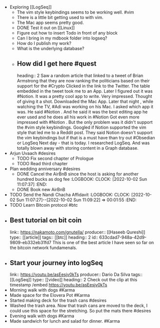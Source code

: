 - Exploring [[LogSeq]]
	- The vim style keybindings seems to be working well. #vim
	- There is a little bit getting used to with vim.
	- The Mac app seems pretty good.
	- DONE Test it out on [[Linux]]
	- Figure out how to insert Todo in front of any block
	- Can I bring in my mdbook folder into logseq?
	- How do I publish my work?
	- What is the underlying database?
	- ## How did I get here #quest
	  heading:: 2
	  Saw  a random article that linked to a tweet of Brian Armstrong that they are now ranking the politicians based on their support for the #Crypto
	  Clicked in the link to the Twitter. The table embedded in the tweet took me to an App. Later I figured out it was #Notion. It was a pretty cool app  to write. Very impressed.  Thought of giving it a shot. Downloaded the Mac App. 
	  Later that night , while watching the TV,  #Adi was working on his Mac. I asked which app it was. He said #Notion . And he said it was the best editing app he ever used and he does all his  work in #Notion
	  Got even more impressed with #Notion . But the only problem was it didn't support the #vim style keybindings. 
	  Googled if Notion supported the vim style that led me to a Reddit post. They said Notion doesn't support the vim keybindings but if that is a must have than try out #Obsedian or LogSeq
	  Next day - that is today.  I researched LogSeq. And was totally blown away with storing content in a Graph database.
- Arjun Uvaach #desires
	- TODO Fix second chapter of Prologue
	- TODO Read third chapter
- Plan wedding anniversary #desires
	- DONE Cancel the AirBnB since the host is asking for another hundred bucks as dog fee
	  :LOGBOOK:
	  CLOCK: [2022-10-02 Sun 11:07:37]
	  :END:
	- DONE Book new AirBnB
- TODO Send the Nandi Chacha Affidavit
  :LOGBOOK:
  CLOCK: [2022-10-02 Sun 11:07:27]--[2022-10-02 Sun 11:09:22] =>  00:01:55
  :END:
- TODO Learn Bitcoin protocol #btc
- ##  Best tutorial on bit coin
  link:: https://nakamoto.com/gnutella/
  producer:: [[Haseeb Qureshi]]
  type:: [[article]]
  tags:: [[btc]]
  heading:: 2
  id:: 633cdad7-948a-42d9-9809-eb332eb31fd7
  This is one of  the best article I have seen so far on the bitcoin network fundamenals.
- ## Start your journey into logSeq
  link:: https://youtu.be/asEesjv0kTs
  producer:: Dario Da Silva
  tags:: [[LogSeq]]
  type:: [[video]]
  heading:: 2
  Check out the clip at this timestamp /embed https://youtu.be/asEesjv0kTs
- Morning walk with dogs #Karma
- Made space for the Elovera Pot #Karma
- Started making deck for the trash cans #desires
- Washed the trash area. Now that trash cans are moved to the deck, I could use this space for the stretching. So put the mats there #desires
- Evening walk with dogs #Karma
- Made sandwich for lunch and salad for dinner. #Karma